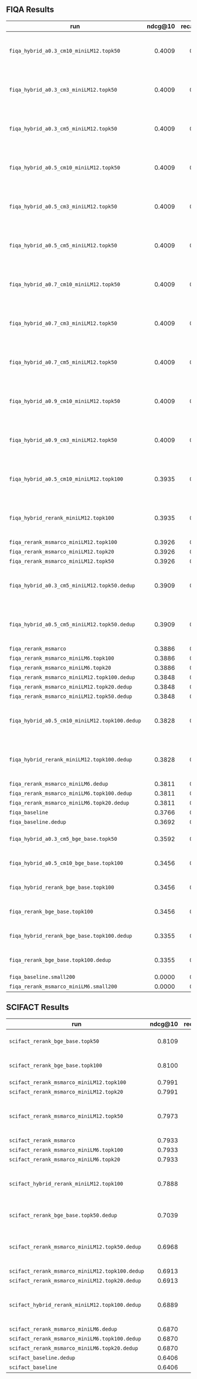 ## FIQA Results

| run | ndcg@10 | recall@10 | n | method | alpha | cand_mult | reranker | rerank_topk |
|---|---:|---:|---:|---|---:|---:|---|---:|
| `fiqa_hybrid_a0.3_cm10_miniLM12.topk50` | 0.4009 | 0.4708 | 648 | hybrid | 0.3 | 10 | cross-encoder/ms-marco-MiniLM-L-12-v2 | 50 |
| `fiqa_hybrid_a0.3_cm3_miniLM12.topk50` | 0.4009 | 0.4708 | 648 | hybrid | 0.3 | 3 | cross-encoder/ms-marco-MiniLM-L-12-v2 | 50 |
| `fiqa_hybrid_a0.3_cm5_miniLM12.topk50` | 0.4009 | 0.4708 | 648 | hybrid | 0.3 | 5 | cross-encoder/ms-marco-MiniLM-L-12-v2 | 50 |
| `fiqa_hybrid_a0.5_cm10_miniLM12.topk50` | 0.4009 | 0.4708 | 648 | hybrid | 0.5 | 10 | cross-encoder/ms-marco-MiniLM-L-12-v2 | 50 |
| `fiqa_hybrid_a0.5_cm3_miniLM12.topk50` | 0.4009 | 0.4708 | 648 | hybrid | 0.5 | 3 | cross-encoder/ms-marco-MiniLM-L-12-v2 | 50 |
| `fiqa_hybrid_a0.5_cm5_miniLM12.topk50` | 0.4009 | 0.4708 | 648 | hybrid | 0.5 | 5 | cross-encoder/ms-marco-MiniLM-L-12-v2 | 50 |
| `fiqa_hybrid_a0.7_cm10_miniLM12.topk50` | 0.4009 | 0.4708 | 648 | hybrid | 0.7 | 10 | cross-encoder/ms-marco-MiniLM-L-12-v2 | 50 |
| `fiqa_hybrid_a0.7_cm3_miniLM12.topk50` | 0.4009 | 0.4708 | 648 | hybrid | 0.7 | 3 | cross-encoder/ms-marco-MiniLM-L-12-v2 | 50 |
| `fiqa_hybrid_a0.7_cm5_miniLM12.topk50` | 0.4009 | 0.4708 | 648 | hybrid | 0.7 | 5 | cross-encoder/ms-marco-MiniLM-L-12-v2 | 50 |
| `fiqa_hybrid_a0.9_cm10_miniLM12.topk50` | 0.4009 | 0.4708 | 648 | hybrid | 0.9 | 10 | cross-encoder/ms-marco-MiniLM-L-12-v2 | 50 |
| `fiqa_hybrid_a0.9_cm3_miniLM12.topk50` | 0.4009 | 0.4708 | 648 | hybrid | 0.9 | 3 | cross-encoder/ms-marco-MiniLM-L-12-v2 | 50 |
| `fiqa_hybrid_a0.5_cm10_miniLM12.topk100` | 0.3935 | 0.4802 | 648 | hybrid | 0.5 | 10 | cross-encoder/ms-marco-MiniLM-L-12-v2 | 100 |
| `fiqa_hybrid_rerank_miniLM12.topk100` | 0.3935 | 0.4802 | 648 | hybrid | 0.7 | 5 | cross-encoder/ms-marco-MiniLM-L-12-v2 | 100 |
| `fiqa_rerank_msmarco_miniLM12.topk100` | 0.3926 | 0.4591 | 648 | - | - | - | - | - |
| `fiqa_rerank_msmarco_miniLM12.topk20` | 0.3926 | 0.4591 | 648 | - | - | - | - | - |
| `fiqa_rerank_msmarco_miniLM12.topk50` | 0.3926 | 0.4591 | 648 | - | - | - | - | - |
| `fiqa_hybrid_a0.3_cm5_miniLM12.topk50.dedup` | 0.3909 | 0.4671 | 648 | hybrid | 0.3 | 5 | cross-encoder/ms-marco-MiniLM-L-12-v2 | 50 |
| `fiqa_hybrid_a0.5_cm5_miniLM12.topk50.dedup` | 0.3909 | 0.4671 | 648 | hybrid | 0.5 | 5 | cross-encoder/ms-marco-MiniLM-L-12-v2 | 50 |
| `fiqa_rerank_msmarco` | 0.3886 | 0.4591 | 648 | - | - | - | - | - |
| `fiqa_rerank_msmarco_miniLM6.topk100` | 0.3886 | 0.4591 | 648 | - | - | - | - | - |
| `fiqa_rerank_msmarco_miniLM6.topk20` | 0.3886 | 0.4591 | 648 | - | - | - | - | - |
| `fiqa_rerank_msmarco_miniLM12.topk100.dedup` | 0.3848 | 0.4428 | 648 | - | - | - | - | - |
| `fiqa_rerank_msmarco_miniLM12.topk20.dedup` | 0.3848 | 0.4428 | 648 | - | - | - | - | - |
| `fiqa_rerank_msmarco_miniLM12.topk50.dedup` | 0.3848 | 0.4428 | 648 | - | - | - | - | - |
| `fiqa_hybrid_a0.5_cm10_miniLM12.topk100.dedup` | 0.3828 | 0.4580 | 648 | hybrid | 0.5 | 10 | cross-encoder/ms-marco-MiniLM-L-12-v2 | 100 |
| `fiqa_hybrid_rerank_miniLM12.topk100.dedup` | 0.3828 | 0.4580 | 648 | hybrid | 0.7 | 5 | cross-encoder/ms-marco-MiniLM-L-12-v2 | 100 |
| `fiqa_rerank_msmarco_miniLM6.dedup` | 0.3811 | 0.4428 | 648 | - | - | - | - | - |
| `fiqa_rerank_msmarco_miniLM6.topk100.dedup` | 0.3811 | 0.4428 | 648 | - | - | - | - | - |
| `fiqa_rerank_msmarco_miniLM6.topk20.dedup` | 0.3811 | 0.4428 | 648 | - | - | - | - | - |
| `fiqa_baseline` | 0.3766 | 0.4591 | 648 | vector | - | - | - | - |
| `fiqa_baseline.dedup` | 0.3692 | 0.4428 | 648 | vector | - | - | - | - |
| `fiqa_hybrid_a0.3_cm5_bge_base.topk50` | 0.3592 | 0.4351 | 648 | hybrid | 0.3 | 5 | BAAI/bge-reranker-base | 50 |
| `fiqa_hybrid_a0.5_cm10_bge_base.topk100` | 0.3456 | 0.4193 | 648 | hybrid | 0.5 | 10 | BAAI/bge-reranker-base | 100 |
| `fiqa_hybrid_rerank_bge_base.topk100` | 0.3456 | 0.4193 | 648 | hybrid | 0.7 | 5 | BAAI/bge-reranker-base | 100 |
| `fiqa_rerank_bge_base.topk100` | 0.3456 | 0.4193 | 648 | vector | - | - | BAAI/bge-reranker-base | 100 |
| `fiqa_hybrid_rerank_bge_base.topk100.dedup` | 0.3355 | 0.4145 | 648 | hybrid | 0.7 | 5 | BAAI/bge-reranker-base | 100 |
| `fiqa_rerank_bge_base.topk100.dedup` | 0.3355 | 0.4145 | 648 | vector | - | - | BAAI/bge-reranker-base | 100 |
| `fiqa_baseline.small200` | 0.0000 | 0.0000 | 200 | - | - | - | - | - |
| `fiqa_rerank_msmarco_miniLM6.small200` | 0.0000 | 0.0000 | 200 | - | - | - | - | - |

## SCIFACT Results

| run | ndcg@10 | recall@10 | n | method | alpha | cand_mult | reranker | rerank_topk |
|---|---:|---:|---:|---|---:|---:|---|---:|
| `scifact_rerank_bge_base.topk50` | 0.8109 | 0.8168 | 300 | vector | - | - | BAAI/bge-reranker-base | 50 |
| `scifact_rerank_bge_base.topk100` | 0.8100 | 0.8011 | 300 | vector | - | - | BAAI/bge-reranker-base | 100 |
| `scifact_rerank_msmarco_miniLM12.topk100` | 0.7991 | 0.9957 | 300 | - | - | - | - | - |
| `scifact_rerank_msmarco_miniLM12.topk20` | 0.7991 | 0.9957 | 300 | - | - | - | - | - |
| `scifact_rerank_msmarco_miniLM12.topk50` | 0.7973 | 1.0072 | 300 | vector | - | - | cross-encoder/ms-marco-MiniLM-L-12-v2 | 50 |
| `scifact_rerank_msmarco` | 0.7933 | 0.9957 | 300 | - | - | - | - | - |
| `scifact_rerank_msmarco_miniLM6.topk100` | 0.7933 | 0.9957 | 300 | - | - | - | - | - |
| `scifact_rerank_msmarco_miniLM6.topk20` | 0.7933 | 0.9957 | 300 | - | - | - | - | - |
| `scifact_hybrid_rerank_miniLM12.topk100` | 0.7888 | 0.9856 | 300 | hybrid | 0.7 | 5 | cross-encoder/ms-marco-MiniLM-L-12-v2 | 100 |
| `scifact_rerank_bge_base.topk50.dedup` | 0.7039 | 0.8168 | 300 | vector | - | - | BAAI/bge-reranker-base | 50 |
| `scifact_rerank_msmarco_miniLM12.topk50.dedup` | 0.6968 | 0.8114 | 300 | vector | - | - | cross-encoder/ms-marco-MiniLM-L-12-v2 | 50 |
| `scifact_rerank_msmarco_miniLM12.topk100.dedup` | 0.6913 | 0.7832 | 300 | - | - | - | - | - |
| `scifact_rerank_msmarco_miniLM12.topk20.dedup` | 0.6913 | 0.7832 | 300 | - | - | - | - | - |
| `scifact_hybrid_rerank_miniLM12.topk100.dedup` | 0.6889 | 0.7931 | 300 | hybrid | 0.7 | 5 | cross-encoder/ms-marco-MiniLM-L-12-v2 | 100 |
| `scifact_rerank_msmarco_miniLM6.dedup` | 0.6870 | 0.7832 | 300 | - | - | - | - | - |
| `scifact_rerank_msmarco_miniLM6.topk100.dedup` | 0.6870 | 0.7832 | 300 | - | - | - | - | - |
| `scifact_rerank_msmarco_miniLM6.topk20.dedup` | 0.6870 | 0.7832 | 300 | - | - | - | - | - |
| `scifact_baseline.dedup` | 0.6406 | 0.7832 | 300 | vector | - | - | - | - |
| `scifact_baseline` | 0.6406 | 0.7832 | 300 | vector | - | - | - | - |
